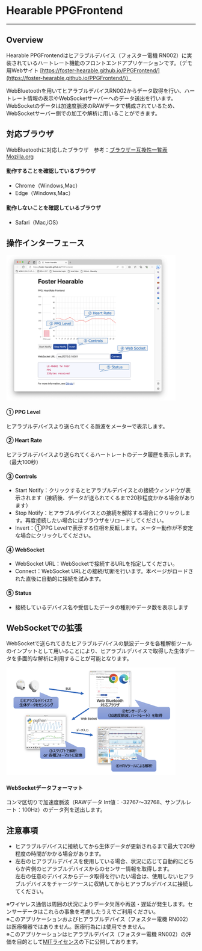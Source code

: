 # Hearable PPGFrontend
---
## Overview
Hearable PPGFrontendはヒアラブルデバイス（フォスター電機 RN002）に実装されているハートレート機能のフロントエンドアプリケーションです。（デモ用Webサイト [https://foster-hearable.github.io/PPGFrontend/](https://foster-hearable.github.io/PPGFrontend/)）

WebBluetoothを用いてヒアラブルデバイスRN002からデータ取得を行い、ハートレート情報の表示やWebSocketサーバーへのデータ送出を行います。\
WebSocketのデータは加速度脈波のRAWデータで構成されているため、WebSocketサーバー側での加工や解析に用いることができます。

## 対応ブラウザ
WebBluetoothに対応したブラウザ　参考：[ブラウザー互換性一覧表 Mozilla.org](https://developer.mozilla.org/ja/docs/Web/API/Web_Bluetooth_API#ブラウザーの互換性)

#### 動作することを確認しているブラウザ
- Chrome（Windows,Mac）
- Edge（Windows,Mac）
  
#### 動作しないことを確認しているブラウザ
- Safari（Mac,iOS）



## 操作インターフェース
<img src="Panel.png" width="450">

#### ① PPG Level
ヒアラブルデバイスより送られてくる脈波をメーターで表示します。

#### ② Heart Rate
ヒアラブルデバイスより送られてくるハートレートのデータ履歴を表示します。（最大100秒）

#### ③ Controls
- Start Notify：クリックするとヒアラブルデバイスとの接続ウィンドウが表示されます（接続後、データが送られてくるまで20秒程度かかる場合があります）
- Stop Notify：ヒアラブルデバイスとの接続を解除する場合にクリックします。再度接続したい場合にはブラウザをリロードしてください。
- Invert：①PPG Levelで表示する位相を反転します。メーター動作が不安定な場合にクリックしてください。

#### ④ WebSocket
- WebSocket URL：WebSocketで接続するURLを指定してください。
- Connect：WebSocket URLとの接続/切断を行います。本ページがロードされた直後に自動的に接続を試みます。
  
#### ⑤ Status
- 接続しているデバイス名や受信したデータの種別やデータ数を表示します

## WebSocketでの拡張
WebSocketで送られてきたヒアラブルデバイスの脈波データを各種解析ツールのインプットとして用いることにより、ヒアラブルデバイスで取得した生体データを多面的な解析に利用することが可能となります。

<img src="Expand.png" width="450">

#### WebSocketデータフォーマット
コンマ区切りで加速度脈波（RAWデータ Int値：-32767〜32768、サンプルレート：100Hz）のデータ列を送出します。


## 注意事項
- ヒアラブルデバイスに接続してから生体データが更新されるまで最大で20秒程度の時間がかかる場合があります。
- 左右のヒアラブルデバイスを使用している場合、状況に応じて自動的にどちらか片側のヒアラブルデバイスからのセンサー情報を取得します。\
  左右の任意のデバイスからデータ取得を行いたい場合は、使用しないヒアラブルデバイスをチャージケースに収納してからヒアラブルデバイスに接続してください。
  
※ワイヤレス通信は周囲の状況によりデータ欠落や再送・遅延が発生します。センサーデータはこれらの事象を考慮したうえでご利用ください。\
※このアプリケーションおよびヒアラブルデバイス（フォスター電機 RN002）は医療機器ではありません。医療行為には使用できません。\
※このアプリケーションはヒアラブルデバイス（フォスター電機 RN002）の評価を目的として[MITライセンス](https://github.com/foster-hearable/HeadTracker/blob/e59c1e2fe2de506fb53649f6b3cb550f1e6ca852/LICENSE.txt)の下に公開しております。
